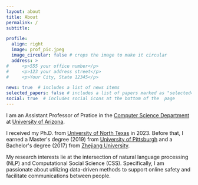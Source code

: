 ```yaml
---
layout: about
title: About
permalink: /
subtitle: 

profile:
  align: right
  image: prof_pic.jpeg
  image_circular: false # crops the image to make it circular
  address: >
#     <p>555 your office number</p>
#     <p>123 your address street</p>
#     <p>Your City, State 12345</p>

news: true  # includes a list of news items
selected_papers: false # includes a list of papers marked as "selected={true}"
social: true  # includes social icons at the bottom of the  page
---
```


I am an Assistant Professor of Pratice in the [Computer Science Department](https://www.cs.arizona.edu/) at [University of Arizona](https://www.arizona.edu/).

I received my Ph.D. from [University of North Texas](https://informationscience.unt.edu/) in 2023.
Before that, I earned a Master's degree (2019) from [University of Pittsburgh](https://www.sci.pitt.edu/) and a Bachelor's degree (2017) from [Zhejiang University](https://www.zju.edu.cn/english/).

My research interests lie at the intersection of natural language processing (NLP) and Computational Social Science (CSS). Specifically, I am passionate about utilizing data-driven methods to support online safety and facilitate communications between people. 



